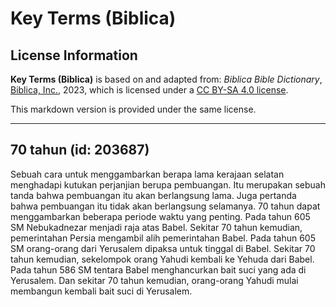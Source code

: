 # Key Terms (Biblica)

## License Information

**Key Terms (Biblica)** is based on and adapted from: _Biblica Bible Dictionary_, [Biblica, Inc.](https://www.biblica.com/), 2023, which is licensed under a [CC BY-SA 4.0 license](https://creativecommons.org/licenses/by-sa/4.0/legalcode.en).

This markdown version is provided under the same license.



--------------------------------

## 70 tahun (id: 203687)

Sebuah cara untuk menggambarkan berapa lama kerajaan selatan menghadapi kutukan perjanjian berupa pembuangan. Itu merupakan sebuah tanda bahwa pembuangan itu akan berlangsung lama. Juga pertanda bahwa pembuangan itu tidak akan berlangsung selamanya. 70 tahun dapat menggambarkan beberapa periode waktu yang penting. Pada tahun 605 SM Nebukadnezar menjadi raja atas Babel. Sekitar 70 tahun kemudian, pemerintahan Persia mengambil alih pemerintahan Babel. Pada tahun 605 SM orang\-orang dari Yerusalem dipaksa untuk tinggal di Babel. Sekitar 70 tahun kemudian, sekelompok orang Yahudi kembali ke Yehuda dari Babel. Pada tahun 586 SM tentara Babel menghancurkan bait suci yang ada di Yerusalem. Dan sekitar 70 tahun kemudian, orang\-orang Yahudi mulai membangun kembali bait suci di Yerusalem.


